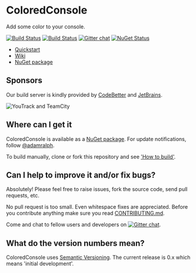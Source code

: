 # ColoredConsole

Add some color to your console.

[![Build Status](http://teamcity.codebetter.com/app/rest/builds/buildType:%28id:Bau_ColoredConsole%29/statusIcon)](http://teamcity.codebetter.com/viewType.html?buildTypeId=Bau_ColoredConsole&guest=1) [![Build Status](https://travis-ci.org/colored-console/colored-console.png?branch=dev)](https://travis-ci.org/colored-console/colored-console) [![Gitter chat](https://badges.gitter.im/colored-console/colored-console.png)](https://gitter.im/colored-console/colored-console) [![NuGet Status](http://img.shields.io/badge/NuGet-0.1.0~beta-blue.svg?style=flat)](https://www.nuget.org/packages/ColoredConsole/)

- [Quickstart](https://github.com/colored-console/colored-console/wiki/Quickstart)
- [Wiki](https://github.com/colored-console/colored-console/wiki)
- [NuGet package](https://nuget.org/packages/ColoredConsole/ "ColoredConsole on Nuget")

## Sponsors ##
Our build server is kindly provided by [CodeBetter](http://codebetter.com/) and [JetBrains](http://www.jetbrains.com/).

![YouTrack and TeamCity](http://www.jetbrains.com/img/banners/Codebetter300x250.png)
## Where can I get it

ColoredConsole is available as a [NuGet package](https://nuget.org/packages/ColoredConsole/). For update notifications, follow [@adamralph](https://twitter.com/#!/adamralph).

To build manually, clone or fork this repository and see ['How to build'](https://github.com/colored-console/colored-console/blob/dev/how_to_build.md).

## Can I help to improve it and/or fix bugs? ##

Absolutely! Please feel free to raise issues, fork the source code, send pull requests, etc.

No pull request is too small. Even whitespace fixes are appreciated. Before you contribute anything make sure you read [CONTRIBUTING.md](https://github.com/colored-console/colored-console/blob/dev/CONTRIBUTING.md).

Come and chat to fellow users and developers on [![Gitter chat](https://badges.gitter.im/colored-console/colored-console.png)](https://gitter.im/colored-console/colored-console).

## What do the version numbers mean? ##

ColoredConsole uses [Semantic Versioning](http://semver.org/). The current release is 0.x which means 'initial development'.
